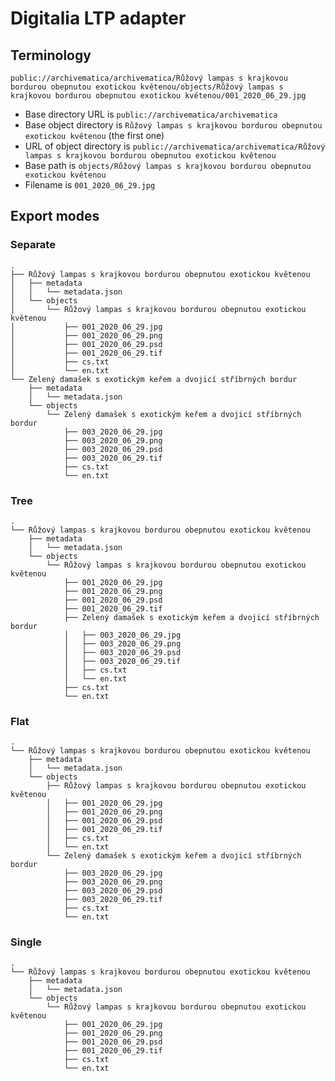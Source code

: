 # Digitalia LTP adapter

## Terminology

```
public://archivematica/archivematica/Růžový lampas s krajkovou bordurou obepnutou exotickou květenou/objects/Růžový lampas s krajkovou bordurou obepnutou exotickou květenou/001_2020_06_29.jpg
```
- Base directory URL is `public://archivematica/archivematica`
- Base object directory is `Růžový lampas s krajkovou bordurou obepnutou exotickou květenou` (the first one)
- URL of object directory is `public://archivematica/archivematica/Růžový lampas s krajkovou bordurou obepnutou exotickou květenou`
- Base path is `objects/Růžový lampas s krajkovou bordurou obepnutou exotickou květenou`
- Filename is `001_2020_06_29.jpg`



## Export modes
### Separate
```
.
├── Růžový lampas s krajkovou bordurou obepnutou exotickou květenou
│   ├── metadata
│   │   └── metadata.json
│   └── objects
│       └── Růžový lampas s krajkovou bordurou obepnutou exotickou květenou
│           ├── 001_2020_06_29.jpg
│           ├── 001_2020_06_29.png
│           ├── 001_2020_06_29.psd
│           ├── 001_2020_06_29.tif
│           ├── cs.txt
│           └── en.txt
└── Zelený damašek s exotickým keřem a dvojicí stříbrných bordur
    ├── metadata
    │   └── metadata.json
    └── objects
        └── Zelený damašek s exotickým keřem a dvojicí stříbrných bordur
            ├── 003_2020_06_29.jpg
            ├── 003_2020_06_29.png
            ├── 003_2020_06_29.psd
            ├── 003_2020_06_29.tif
            ├── cs.txt
            └── en.txt
 ```


### Tree
```
.
└── Růžový lampas s krajkovou bordurou obepnutou exotickou květenou
    ├── metadata
    │   └── metadata.json
    └── objects
        └── Růžový lampas s krajkovou bordurou obepnutou exotickou květenou
            ├── 001_2020_06_29.jpg
            ├── 001_2020_06_29.png
            ├── 001_2020_06_29.psd
            ├── 001_2020_06_29.tif
            ├── Zelený damašek s exotickým keřem a dvojicí stříbrných bordur
            │   ├── 003_2020_06_29.jpg
            │   ├── 003_2020_06_29.png
            │   ├── 003_2020_06_29.psd
            │   ├── 003_2020_06_29.tif
            │   ├── cs.txt
            │   └── en.txt
            ├── cs.txt
            └── en.txt
```


### Flat
```
.
└── Růžový lampas s krajkovou bordurou obepnutou exotickou květenou
    ├── metadata
    │   └── metadata.json
    └── objects
        ├── Růžový lampas s krajkovou bordurou obepnutou exotickou květenou
        │   ├── 001_2020_06_29.jpg
        │   ├── 001_2020_06_29.png
        │   ├── 001_2020_06_29.psd
        │   ├── 001_2020_06_29.tif
        │   ├── cs.txt
        │   └── en.txt
        └── Zelený damašek s exotickým keřem a dvojicí stříbrných bordur
            ├── 003_2020_06_29.jpg
            ├── 003_2020_06_29.png
            ├── 003_2020_06_29.psd
            ├── 003_2020_06_29.tif
            ├── cs.txt
            └── en.txt
```

### Single
```
.
└── Růžový lampas s krajkovou bordurou obepnutou exotickou květenou
    ├── metadata
    │   └── metadata.json
    └── objects
        └── Růžový lampas s krajkovou bordurou obepnutou exotickou květenou
            ├── 001_2020_06_29.jpg
            ├── 001_2020_06_29.png
            ├── 001_2020_06_29.psd
            ├── 001_2020_06_29.tif
            ├── cs.txt
            └── en.txt
 ```
